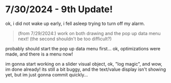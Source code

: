 # 7/30/2024 - 9th Update!

ok, i did not wake up early, i fell asleep trying to turn off my alarm.

> (from 7/29/2024:) work on both drawing and the pop up data menu next! (the second shouldn't be too difficult?)

probably should start the pop up data menu first... ok, optimizations were made, and there is a menu now!

im gonna start working on a slider visual object, ok, "log magic", and wow, im done already! its still a bit buggy, and the text/value display isn't showing yet, but im just gonna commit quickly...